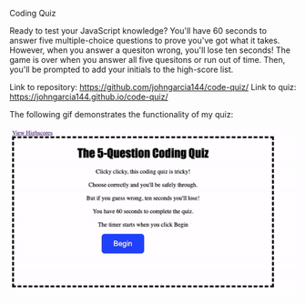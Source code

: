 Coding Quiz

Ready to test your JavaScript knowledge? You'll have 60 seconds to answer five multiple-choice questions to prove you've got what it takes. However, when you answer a quesiton wrong, you'll lose ten seconds! The game is over when you answer all five quesitons or run out of time. Then, you'll be prompted to add your initials to the high-score list.

Link to repository: https://github.com/johngarcia144/code-quiz/
Link to quiz: https://johngarcia144.github.io/code-quiz/


The following gif demonstrates the functionality of my quiz: 

![code quiz](./Assets/code_quiz.gif)
